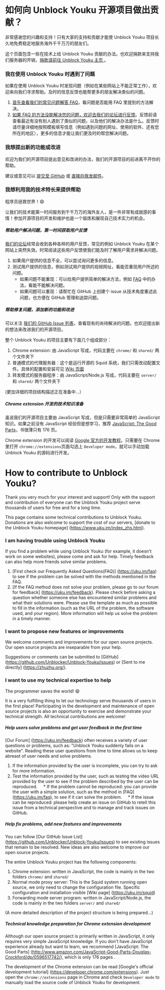 # 如何向 Unblock Youku 开源项目做出贡献？

非常感谢您的兴趣和支持！只有大家的支持和贡献才能使 Unblock Youku 项目长久地免费稳定地服务海外千千万万的朋友们。

这个页面包含一些在技术上给 Unblock Youku 贡献的办法。也欢迎捐款来支持我们服务器的开销，[捐款请前往 Unblock Youku 主页 ](https://www.uku.im/index_zhs.html)。

### 我在使用 Unblock Youku 时遇到了问题

如果在使用 Unblock Youku 时发现问题（例如在某些网站上不能正常工作），欢迎来向我们寻求帮助。及时的信息反馈也能帮更多的朋友解决类似的问题。

1. [首先查看我们的常见问题解答 FAQ](https://uku.im/faq)，看问题是否能用 FAQ 里提到的方法解决。
2. [如果 FAQ 的方法没能解决您的问题，欢迎去我们的论坛进行反馈](https://uku.im/feedback)。反馈前请查看最近有没有别人遇到了类似的问题，以及他们的解决办法是什么。反馈时请尽量详细地按照模板填写信息（例如遇到问题的网址、使用的软件、还有您所在的地区），更多的信息才能让我们更及时的帮您解决问题。

### 我想提出新的功能或改进

欢迎为我们的开源项目提出意见和改进的办法，我们的开源项目的前进离不开你的帮助。

建议或意见可以 [提交至 GitHub](https://github.com/Unblocker/Unblock-Youku/issues) 或 [直接向我发邮件](https://zhuzhu.org/)。

### 我想利用我的技术特长来提供帮助

程序员拯救世界！:smile: 

让我们的技术能第一时间服务到千千万万的海外友人，是一件非常有成就感的事情！参加开源项目的开发和维护也是一个锻炼和展现自己技术实力的机会。

##### 帮助用户解决问题，第一时间获取用户反馈

[我们的论坛](https://uku.im/feedback)经常会收到各种各样的用户反馈，常见的例如 Unblock Youku 在某个网站上突然失效。时常阅读这些用户反馈使我们能及时了解用户需求并解决问题。

1. 如果用户提供的信息不全，可以尝试询问更多的信息。
2. 测试用户提供的信息，例如测试用户提供的视频网址，看能否重现用户所述的问题。
    * 如果问题不能重现：可以给用户提供简单的解决方法，例如 [FAQ](https://uku.im/faq) 中的办法，看能不能解决问题。
    * 如果问题可以重现：请帮忙在 GitHub 上创建个 issue 从技术角度重述此问题，也方便在 GitHub 管理和追踪问题。

##### 帮助修复问题，添加新的功能和改进

可以关注 [我们的 GitHub Issue 列表](https://github.com/Unblocker/Unblock-Youku/issues)，查看现有的尚待解决的问题。也欢迎提出新的想法来改进我们的开源项目。

整个 Unblock Youku 的项目主要有下面几个组成部分：

1. Chrome extension: 由 JavaScript 写成，代码主要在 `chrome/` 和 `shared/` 两个文件夹下
2. 普通模式的代理服务器：这个是运行开源的 Squid 系统，我们只需改动配置文件。具体的配置和安装可见 [Wiki 页面](https://uku.im/squid)
3. 转发模式的服务器程序：由 JavaScript/Node.js 写成，代码主要在 `server/` 和 `shared/` 两个文件夹下

(更加详细的项目结构描述正在准备中...）

##### Chrome extension 开发的技术知识准备

虽说我们的开源项目主要由 JavaScript 写成，但是只需要非常简单的 JavaScript 知识。如果之前没有 JavaScript 经验但是想学习，推荐 [JavaScript: The Good Parts](http://www.amazon.com/JavaScript-Good-Parts-Douglas-Crockford/dp/0596517742/)，书很薄只有 176 页。

Chrome extension 的开发可以阅读 [Google 官方的开发教程](https://developer.chrome.com/extensions)。只需要在 Chrome 里打开 `chrome://extensions`页面勾选上 `Developer mode`，就可以手动加载 Unblock Youku 的源码进行开发。

# How to contribute to Unblock Youku?

Thank you very much for your interest and support! Only with the support and contribution of everyone can the Unblock Youku project serve thousands of users for free and for a long time.

This page contains some technical contributions to Unblock Youku. Donations are also welcome to support the cost of our servers, [donate to the Unblock Youku homepage] (https://www.uku.im/index_zhs.html).

### I am having trouble using Unblock Youku

If you find a problem while using Unblock Youku (for example, it doesn't work on some websites), please come and ask for help. Timely feedback can also help more friends solve similar problems.

1. [First check our Frequently Asked Questions(FAQ)] (https://uku.im/faq) to see if the problem can be solved with the methods mentioned in the FAQ.
2. [If the FAQ method does not solve your problem, please go to our forum for feedback] (https://uku.im/feedback). Please check before asking a question whether someone else has encountered similar problems and what their solutions were. Please use the template as much as possible to fill in the information (such as the URL of the problem, the software used, and your region). More information will help us solve the problem in a timely manner.

### I want to propose new features or improvements

We welcome comments and improvements for our open source projects. Our open source projects are inseparable from your help.

Suggestions or comments can be submitted to [GitHub] (https://github.com/Unblocker/Unblock-Youku/issues) or [Sent to me directly] (https://zhuzhu.org/).

### I want to use my technical expertise to help

The programmer saves the world! :smile:

It is a very fulfilling thing to let our technology serve thousands of users in the first place! Participating in the development and maintenance of open source projects is also an opportunity to exercise and demonstrate your technical strength. All technical contributions are welcome!

##### Help users solve problems and get user feedback in the first time

[Our Forum] (https://uku.im/feedback) often receives a variety of user questions or problems, such as: "Unblock Youku suddenly fails on a website". Reading these user questions from time to time allows us to keep abreast of user needs and solve problems.

1. If the information provided by the user is incomplete, you can try to ask for more information.
2. Test the information provided by the user, such as testing the video URL provided by the user to see if the problem described by the user can be reproduced.
    * If the problem cannot be reproduced: you can provide the user with a simple solution, such as the method in [FAQ] (https://uku.im/faq), to see if it can solve the problem.
    * If the issue can be reproduced: please help create an issue on GitHub to retell this issue from a technical perspective and to manage and track issues on GitHub.

##### Help fix problems, add new features and improvements

You can follow [Our GitHub Issue List] (https://github.com/Unblocker/Unblock-Youku/issues) to see existing issues that remain to be resolved. New ideas are also welcome to improve our open source projects.

The entire Unblock Youku project has the following components:

1. Chrome extension: written in JavaScript, the code is mainly in the two folders `chrome/` and `shared/`
2. Normal mode proxy server: This is the Squid system running open source, we only need to change the configuration file. Specific configuration and installation visible [Wiki page] (https://uku.im/squid)
3. Forwarding mode server program: written in JavaScript/Node.js, the code is mainly in the two folders `server/` and `shared/`

(A more detailed description of the project structure is being prepared...)

##### Technical knowledge preparation for Chrome extension development

Although our open source project is primarily written in JavaScript, it only requires very simple JavaScript knowledge. If you don't have JavaScript experience already but want to learn, we recommend [JavaScript: The Good Parts] (http://www.amazon.com/JavaScript-Good-Parts-Douglas-Crockford/dp/0596517742/), which is only 176 pages .

The development of the Chrome extension can be read [Google's official development tutorial] (https://developer.chrome.com/extensions). Just open the `chrome://extensions` page in Chrome and check `Developer mode` to manually load the source code of Unblock Youku for development.
